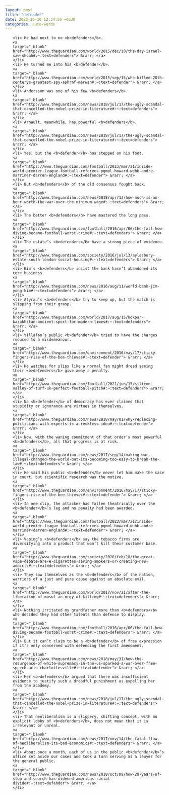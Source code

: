 ```yaml
---
layout: post
title: "defender"
date: 2023-10-10 12:34:56 +0530
categories: auto-words
---
```

<ol>

    <li> He had next to no <b>defenders</b>.
    <a 
    target="_blank" 
    href="http://www.theguardian.com/world/2015/dec/10/the-day-israel-saw-shoah#:~:text=defenders"> &rarr; </a>
    </li>
    <li> He turned me into his <b>defender</b>.
    <a 
    target="_blank" 
    href="http://www.theguardian.com/world/2015/sep/15/who-killed-20th-centurys-greatest-spy-ashraf-marwan#:~:text=defender"> &rarr; </a>
    </li>
    <li> Andersson was one of his few <b>defenders</b>.
    <a 
    target="_blank" 
    href="http://www.theguardian.com/news/2018/jul/17/the-ugly-scandal-that-cancelled-the-nobel-prize-in-literature#:~:text=defenders"> &rarr; </a>
    </li>
    <li> Arnault, meanwhile, has powerful <b>defenders</b>.
    <a 
    target="_blank" 
    href="http://www.theguardian.com/news/2018/jul/17/the-ugly-scandal-that-cancelled-the-nobel-prize-in-literature#:~:text=defenders"> &rarr; </a>
    </li>
    <li> Yes, but the <b>defender</b> has stepped on his foot.
    <a 
    target="_blank" 
    href="https://www.theguardian.com/football/2023/mar/21/inside-world-premier-league-football-referees-pgmol-howard-webb-andre-marriner-darren-england#:~:text=defender"> &rarr; </a>
    </li>
    <li> But <b>defenders</b> of the old consensus fought back.
    <a 
    target="_blank" 
    href="http://www.theguardian.com/news/2018/apr/13/how-much-is-an-hour-worth-the-war-over-the-minimum-wage#:~:text=defenders"> &rarr; </a>
    </li>
    <li> The better <b>defenders</b> have mastered the long pass.
    <a 
    target="_blank" 
    href="http://www.theguardian.com/football/2016/apr/06/the-fall-how-diving-became-football-worst-crime#:~:text=defenders"> &rarr; </a>
    </li>
    <li> The estate’s <b>defenders</b> have a strong piece of evidence.
    <a 
    target="_blank" 
    href="http://www.theguardian.com/society/2016/jul/13/aylesbury-estate-south-london-social-housing#:~:text=defenders"> &rarr; </a>
    </li>
    <li> Kim’s <b>defenders</b> insist the bank hasn’t abandoned its core business.
    <a 
    target="_blank" 
    href="http://www.theguardian.com/news/2016/aug/11/world-bank-jim-yong-kim#:~:text=defenders"> &rarr; </a>
    </li>
    <li> Atyrau’s <b>defenders</b> try to keep up, but the match is slipping from their grasp.
    <a 
    target="_blank" 
    href="http://www.theguardian.com/world/2017/aug/15/kokpar-kazakhstan-ancient-sport-for-modern-times#:~:text=defenders"> &rarr; </a>
    </li>
    <li> Villafan’s public <b>defender</b> tried to have the charges reduced to a misdemeanour.
    <a 
    target="_blank" 
    href="http://www.theguardian.com/environment/2016/may/17/sticky-fingers-rise-of-the-bee-thieves#:~:text=defender"> &rarr; </a>
    </li>
    <li> He watches for slips like a normal fan might dread seeing their <b>defenders</b> give away a penalty.
    <a 
    target="_blank" 
    href="http://www.theguardian.com/football/2021/jun/15/silicon-valley-of-turf-uk-perfect-football-pitch#:~:text=defenders"> &rarr; </a>
    </li>
    <li> No <b>defender</b> of democracy has ever claimed that stupidity or ignorance are virtues in themselves.
    <a 
    target="_blank" 
    href="http://www.theguardian.com/news/2018/may/01/why-replacing-politicians-with-experts-is-a-reckless-idea#:~:text=defender"> &rarr; </a>
    </li>
    <li> Now, with the waning commitment of that order’s most powerful <b>defenders</b>, all that progress is at risk.
    <a 
    target="_blank" 
    href="http://www.theguardian.com/news/2017/sep/14/making-war-illegal-changed-the-world-but-its-becoming-too-easy-to-break-the-law#:~:text=defenders"> &rarr; </a>
    </li>
    <li> He said his public <b>defender</b> never let him make the case in court, but scientific research was the motive.
    <a 
    target="_blank" 
    href="http://www.theguardian.com/environment/2016/may/17/sticky-fingers-rise-of-the-bee-thieves#:~:text=defender"> &rarr; </a>
    </li>
    <li> In one clip, the attacker had fallen theatrically over the <b>defender</b>’s leg and no penalty had been awarded.
    <a 
    target="_blank" 
    href="https://www.theguardian.com/football/2023/mar/21/inside-world-premier-league-football-referees-pgmol-howard-webb-andre-marriner-darren-england#:~:text=defender"> &rarr; </a>
    </li>
    <li> Vaping’s <b>defenders</b> say the tobacco firms are diversifying into a product that won’t kill their customer base.
    <a 
    target="_blank" 
    href="http://www.theguardian.com/society/2020/feb/18/the-great-vape-debate-are-e-cigarettes-saving-smokers-or-creating-new-addicts#:~:text=defenders"> &rarr; </a>
    </li>
    <li> They saw themselves as the <b>defenders</b> of the nation, warriors of a just and pure cause against an absolute evil.
    <a 
    target="_blank" 
    href="http://www.theguardian.com/world/2017/nov/21/after-the-liberation-of-mosul-an-orgy-of-killing#:~:text=defenders"> &rarr; </a>
    </li>
    <li> Nothing irritated my grandfather more than <b>defenders</b> who decided they had other talents than defence to display.
    <a 
    target="_blank" 
    href="http://www.theguardian.com/football/2016/apr/06/the-fall-how-diving-became-football-worst-crime#:~:text=defenders"> &rarr; </a>
    </li>
    <li> But it can’t claim to be a <b>defender</b> of free expression if it’s only concerned with defending the first amendment.
    <a 
    target="_blank" 
    href="http://www.theguardian.com/news/2018/may/31/how-the-resurgence-of-white-supremacy-in-the-us-sparked-a-war-over-free-speech-aclu-charlottesville#:~:text=defender"> &rarr; </a>
    </li>
    <li> Her <b>defenders</b> argued that there was insufficient evidence to justify such a dreadful punishment as expelling her from the academy.
    <a 
    target="_blank" 
    href="http://www.theguardian.com/news/2018/jul/17/the-ugly-scandal-that-cancelled-the-nobel-prize-in-literature#:~:text=defenders"> &rarr; </a>
    </li>
    <li> That neoliberalism is a slippery, shifting concept, with no explicit lobby of <b>defenders</b>, does not mean that it is irrelevant or unreal.
    <a 
    target="_blank" 
    href="http://www.theguardian.com/news/2017/nov/14/the-fatal-flaw-of-neoliberalism-its-bad-economics#:~:text=defenders"> &rarr; </a>
    </li>
    <li> About once a month, each of us in the public <b>defender</b>’s office set aside our cases and took a turn serving as a lawyer for the general public.
    <a 
    target="_blank" 
    href="http://www.theguardian.com/news/2018/oct/09/how-20-years-of-stop-and-search-has-widened-americas-racial-divide#:~:text=defender"> &rarr; </a>
    </li>